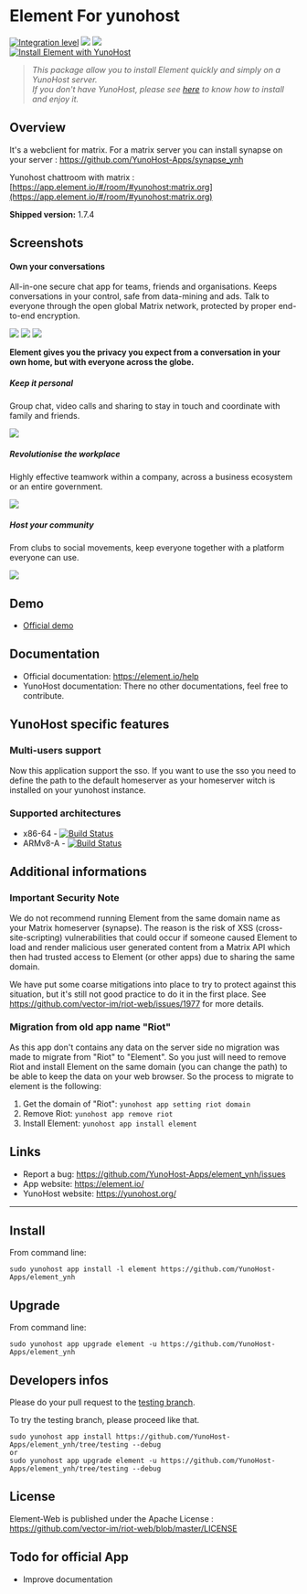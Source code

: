 Element For yunohost
=================

[![Integration level](https://dash.yunohost.org/integration/element.svg)](https://dash.yunohost.org/appci/app/element) ![](https://ci-apps.yunohost.org/ci/badges/element.status.svg) ![](https://ci-apps.yunohost.org/ci/badges/element.maintain.svg)  
[![Install Element with YunoHost](https://install-app.yunohost.org/install-with-yunohost.png)](https://install-app.yunohost.org/?app=element)

> *This package allow you to install Element quickly and simply on a YunoHost server.  
If you don't have YunoHost, please see [here](https://yunohost.org/#/install) to know how to install and enjoy it.*

Overview
--------

It's a webclient for matrix. For a matrix server you can install synapse on your server : https://github.com/YunoHost-Apps/synapse_ynh

Yunohost chattroom with matrix : [https://app.element.io/#/room/#yunohost:matrix.org](https://app.element.io/#/room/#yunohost:matrix.org)

**Shipped version:** 1.7.4

Screenshots
-----------

#### Own your conversations

All-in-one secure chat app for teams, friends and organisations. Keeps conversations in your control, safe from data-mining and ads. Talk to everyone through the open global Matrix network, protected by proper end-to-end encryption.

![](https://element.io/images/homepage-all-platforms-1-p-800.png)
![](https://element.io/images/ios-room-chat-012x-p-500.png)
![](https://element.io/images/pixel4-rooms-light-012x-p-500.png)

**Element gives you the privacy you expect from a conversation in your own home, but with everyone across the globe.**

##### Keep it personal

Group chat, video calls and sharing to stay in touch and coordinate with family and friends.

![](https://element.io/images/for-personal.png)

##### Revolutionise the workplace

Highly effective teamwork within a company, across a business ecosystem or an entire government.

![](https://element.io/images/temp-img-pro-use-01.png)

##### Host your community

From clubs to social movements, keep everyone together with a platform everyone can use.

![](https://element.io/images/temp-community-image-02.png)

Demo
----

* [Official demo](https://app.element.io/)

Documentation
-------------

 * Official documentation: https://element.io/help
 * YunoHost documentation: There no other documentations, feel free to contribute.

YunoHost specific features
--------------------------

### Multi-users support

Now this application support the sso. If you want to use the sso you need to define the path to the default homeserver as your homeserver witch is installed on your yunohost instance.

### Supported architectures

* x86-64 - [![Build Status](https://ci-apps.yunohost.org/ci/logs/element%20%28Apps%29.svg)](https://ci-apps.yunohost.org/ci/apps/element/)
* ARMv8-A - [![Build Status](https://ci-apps-arm.yunohost.org/ci/logs/element%20%28Apps%29.svg)](https://ci-apps-arm.yunohost.org/ci/apps/element/)

<!--## Limitations

* Any known limitations.-->

Additional informations
-----------------------

### Important Security Note

We do not recommend running Element from the same domain name as your Matrix
homeserver (synapse).  The reason is the risk of XSS (cross-site-scripting)
vulnerabilities that could occur if someone caused Element to load and render
malicious user generated content from a Matrix API which then had trusted
access to Element (or other apps) due to sharing the same domain.

We have put some coarse mitigations into place to try to protect against this
situation, but it's still not good practice to do it in the first place.  See
https://github.com/vector-im/riot-web/issues/1977 for more details.

### Migration from old app name "Riot"

As this app don't contains any data on the server side no migration was made to migrate from "Riot" to "Element".
So you just will need to remove Riot and install Element on the same domain (you can change the path) to be able to keep the data on your web browser.
So the process to migrate to element is the following:

1. Get the domain of "Riot": `yunohost app setting riot domain`
2. Remove Riot: `yunohost app remove riot`
3. Install Element: `yunohost app install element`

Links
-----

 * Report a bug: https://github.com/YunoHost-Apps/element_ynh/issues
 * App website: https://element.io/
 * YunoHost website: https://yunohost.org/

---

Install
-------

From command line:

`sudo yunohost app install -l element https://github.com/YunoHost-Apps/element_ynh`

Upgrade
-------

From command line:

`sudo yunohost app upgrade element -u https://github.com/YunoHost-Apps/element_ynh`

Developers infos
----------------

Please do your pull request to the [testing branch](https://github.com/YunoHost-Apps/element_ynh/tree/testing).

To try the testing branch, please proceed like that.
```
sudo yunohost app install https://github.com/YunoHost-Apps/element_ynh/tree/testing --debug
or
sudo yunohost app upgrade element -u https://github.com/YunoHost-Apps/element_ynh/tree/testing --debug
```

License
-------

Element-Web is published under the Apache License : https://github.com/vector-im/riot-web/blob/master/LICENSE

Todo for official App
---------------------

- Improve documentation
